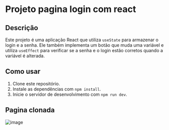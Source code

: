 # Projeto pagina login com react

## Descrição

Este projeto é uma aplicação React que utiliza `useState` para armazenar o login e a senha. Ele também implementa um botão que muda uma variável e utiliza `useEffect` para verificar se a senha e o login estão corretos quando a variável é alterada.

## Como usar

1. Clone este repositório.
2. Instale as dependências com `npm install`.
3. Inicie o servidor de desenvolvimento com `npm run dev`.


## Pagina clonada


![image](https://github.com/LeoEsplinio/page-login-react/assets/162380833/f2cff4ce-6f0e-4401-b3a8-147ab93b6445)






